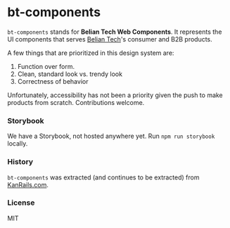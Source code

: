 # bt-components

`bt-components` stands for __Belian Tech Web Components__. It represents the UI components that serves [Belian Tech](https://beliantech.com)'s consumer and B2B products.

A few things that are prioritized in this design system are:

1. Function over form.
2. Clean, standard look vs. trendy look
3. Correctness of behavior

Unfortunately, accessibility has not been a priority given the push to make products from scratch. Contributions welcome.

### Storybook

We have a Storybook, not hosted anywhere yet. Run `npm run storybook` locally.

### History

`bt-components` was extracted (and continues to be extracted) from [KanRails.com](https://www.kanrails.com).

### License

MIT